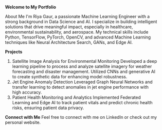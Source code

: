 **Welcome to My Portfolio**

About Me
I'm Riya Gaur, a passionate Machine Learning Engineer with a strong background in Data Science and AI. 
I specialize in building intelligent solutions that drive meaningful impact, especially in healthcare, environmental sustainability, and aerospace.
My technical skills include Python, TensorFlow, PyTorch, OpenCV, and advanced Machine Learning techniques like Neural Architecture Search, GANs, and Edge AI.

**Projects**
1. Satellite Image Analysis for Environmental Monitoring
Developed a deep learning pipeline to process and analyze satellite imagery for weather forecasting and disaster management.
Utilized CNNs and generative AI to create synthetic data for enhancing model robustness.
2. Jet Engine Anomaly Detection
Leveraged Graph Neural Networks and transfer learning to detect anomalies in jet engine performance with high accuracy.
3. Patient Health Monitoring and Analytics
Implemented Federated Learning and Edge AI to track patient vitals and predict chronic health risks, ensuring patient data privacy.

**Connect with Me**
Feel free to connect with me on LinkedIn or check out my personal website.


